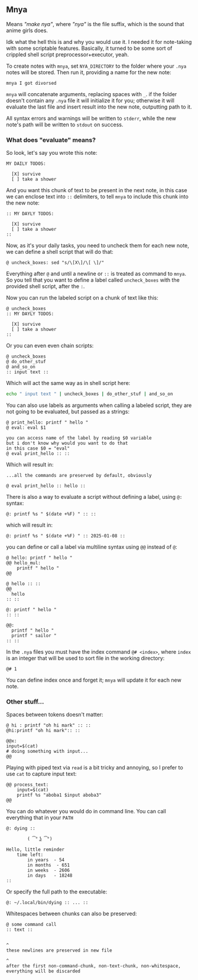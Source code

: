 ## Mnya
Means *"make nya"*, where *"nya"* is the file suffix, which is the sound that anime girls does.

Idk what the hell this is and why you would use it. I needed it for note-taking with some scriptable features.
Basically, it turned to be some sort of crippled shell script preprocessor+executor, yeah.  

To create notes with `mnya`, set `NYA_DIRECTORY` to the folder where your `.nya` notes will be stored.
Then run it, providing a name for the new note:
```
mnya I got divorsed
```
`mnya` will concatenate arguments, replacing spaces with `_`.
if the folder doesn't contain any `.nya` file it will initialize it for you;
otherwise it will evaluate the last file and insert result into the new note, outputting path to it.

All syntax errors and warnings will be written to `stderr`,
while the new note's path will be written to `stdout` on success.

### What does "evaluate" means?

So look, let's say you wrote this note:
```
MY DAILY TODOS:

  [X] survive
  [ ] take a shower
```

And you want this chunk of text to be present in the next note,
in this case we can enclose text into `::` delimiters,
to tell `mnya` to include this chunk into the new note:
```
:: MY DAYLY TODOS:

  [X] survive
  [ ] take a shower
::
```
Now, as it's your daily tasks, you need to uncheck them for each new note,
we can define a shell script that will do that:
```
@ uncheck_boxes: sed "s/\[X\]/\[ \]/"
```
Everything after `@` and until a newline or `::` is treated as command to `mnya`.
So you tell that you want to define a label called `uncheck_boxes` with the provided shell script, after the `:`.

Now you can run the labeled script on a chunk of text like this:
```
@ uncheck_boxes
:: MY DAYLY TODOS:

  [X] survive
  [ ] take a shower
::
```

Or you can even even chain scripts:
```
@ uncheck_boxes
@ do_other_stuf
@ and_so_on
:: input text ::
```
Which will act the same way as in shell script here:
``` bash
echo " input text " | uncheck_boxes | do_other_stuf | and_so_on
```

You can also use labels as arguments when calling a labeled script,
they are not going to be evaluated, but passed as a strings:
```
@ print_hello: printf " hello "
@ eval: eval $1

you can access name of the label by reading $0 variable
but i don't know why would you want to do that
in this case $0 = "eval"
@ eval print_hello :: ::

```
Which will result in:
```
...all the commands are preserved by default, obviously

@ eval print_hello :: hello ::
```

There is also a way to evaluate a script without defining a label, using `@:` syntax:
```
@: printf %s " $(date +%F) " :: ::
```
which will result in:
```
@: printf %s " $(date +%F) " :: 2025-01-08 ::
```

you can define or call a label via multiline syntax using `@@` instead of `@`:
```
@ hello: printf " hello "
@@ hello_mul:
    printf " hello "
@@

@ hello :: ::
@@
  hello
:: ::

@: printf " hello "
:: ::

@@:
  printf " hello "
  printf " sailor "
:: ::

```


In the `.nya` files you must have the index command `@# <index>`,
where `index` is an integer that will be used to sort file in the working directory:
```
@# 1
```
You can define index once and forget it; `mnya` will update it for each new note.

### Other stuff...

Spaces between tokens doesn't matter:
```
@ hi : printf "oh hi mark" :: ::
@hi:printf "oh hi mark":: ::

@@x:
input=$(cat)
# doing something with input...
@@
```

Playing with piped text via `read` is a bit tricky and annoying,
so I prefer to use `cat` to capture input text:
```
@@ process_text:
    input=$(cat)
    printf %s "aboba1 $input aboba3"
@@ 
```

You can do whatever you would do in command line.
You can call everything that in your `PATH`
```
@: dying ::

        ( ͡° ͜ʖ ͡°)

Hello, little reminder
    time left:
        in years  - 54
        in months  - 651
        in weeks  - 2606
        in days   - 18248
::
```
Or specify the full path to the executable:
```
@: ~/.local/bin/dying :: ... ::
```

Whitespaces between chunks can also be preserved:
```
@ some command call
:: text ::


^
these newlines are preserved in new file

^
after the first non-command-chunk, non-text-chunk, non-whitespace,
everything will be discarded
```
